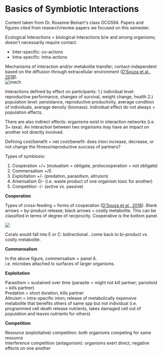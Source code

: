 # Basics of Symbiotic Interactions

Content taken from Dr. Roxanne Beinart's class OCG594. Papers and figures cited from research/review papers we focused on this semester.

Ecological Interactions = biological interactions b/w and among organisms; doesn't necessarily require contact.  
- Inter-specific: co-actions  
- Intra-specific: Intra-actions  

Mechanisms of interaction and/or metabolite transfer; contact-independent based on the diffusion through extracellular environment ([D’Souza et al., 2018](https://pubs.rsc.org/en/content/articlehtml/2018/np/c8np00009c)).   
![mech](https://pubs.rsc.org/image/article/2018/NP/c8np00009c/c8np00009c-f4.gif)

Interactions defined by effect on participants: 1.) individual level: reproductive performance, changes of survival, weight change, health 2.) population level: persistance, reproductive productivity, average condition of individuals, average density (biomass). Individual effect do not always = population effects.

There are also indirect effects: organisms exist in interaction networks (i.e. 3+ taxa). An interaction between two organisms may have an impact on another not directly involved.

Defining cost/benefit = net cost/benefit: does intxn increase, decrease, or not change the fitness/reproductive success of partners?

Types of symbiosis:  
1. Cooperation +/+  (mutualism = obligate, protocooperation = not obligate)  
2. Commensalism +/0   
3. Exploitation +/-  (predation, parasitism, altruism)  
4. Amensalism 0/-  (i.e. waste product of one organism toxic for another)  
5. Competition -/- (active vs. passive)

**Cooperation**  

Types of cross-feeding = forms of cooperation ([D’Souza et al., 2018](https://pubs.rsc.org/en/content/articlehtml/2018/np/c8np00009c)). Blank arrows = by-product release; black arrows = costly metabolite. This can be classified in terms of degree of reciprocity. Cooperative is the bottom panel.  

![](https://pubs.rsc.org/image/article/2018/NP/c8np00009c/c8np00009c-f1.gif)

Corals would fall into E or C: bidirectional.. come back to bi-product vs. costly metabolite.  

**Commensalism**

In the above figure, commensalism = panel A.  
i.e. microbes attached to surfaces of larger organisms.

**Exploitation**

Parasitism = sustained over time (parasite = might not kill partner; parisitoid = kills partner)  
Predation = short duration, kills partner  
Altruism = intra-specific intxn; release of metabolically expensive metabolite that benefits others of same spp but not individual (i.e. programmed cell death release nutrients, takes damaged cell out of population and leaves nutrients for others)

**Competition**  

Resource (exploitative) competition: both organisms competing for same resource  
Interference competition (antagonism): organisms exert direct, negative effects on one another
